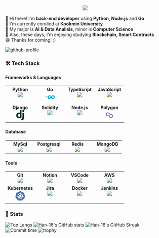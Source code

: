 <!--
**Han-16/Han-16** is a ✨ _special_ ✨ repository because its `README.md` (this file) appears on your GitHub profile.

Here are some ideas to get you started:

- 🔭 I’m currently working on ...
- 🌱 I’m currently learning ...
- 👯 I’m looking to collaborate on ...
- 🤔 I’m looking for help with ...
- 💬 Ask me about ...
- 📫 How to reach me: ...
- 😄 Pronouns: ...
- ⚡ Fun fact: ...
-->

<div align="center">
<img src="https://capsule-render.vercel.app/api?type=waving&color=gradient&height=300&section=header&text=Hi!%20there&fontSize=73&fontAlignY=35&desc=I'm%20Byeong%20Kyu&descAlign=60&descAlignY=55&animation=fadeIn"/>
</div>

👋 Hi there! I'm **back-end developer** using **Python, Node.js** and **Go**<br>
🔭 I'm currently enrolled at **Kookmin University**<br>
🌱 My major is **AI & Data Analisis**, minor is **Computer Science**<br>
👯 Also, these days, I'm enjoying studying **Blockchain, Smart Contracts**<br>
😄 Thanks for coming! :)

![github-profile](http://github-profile-summary-cards.vercel.app/api/cards/profile-details?username=Han-16&theme=vue)


### 🛠 Tech Stack
#### Frameworks & Languages
<table width="320px">
  <tbody>
    <tr valign="top">
      <td width="80px" align="center">
        <span><strong>Python</strong></span><br>
        <img height="32px" src="https://cdn.jsdelivr.net/gh/devicons/devicon/icons/python/python-original.svg">
      </td>
      <td width="80px" align="center">
        <span><strong>Go</strong></span><br>
        <img height="32" src="https://github.com/devicons/devicon/blob/master/icons/go/go-original-wordmark.svg">
      </td>
      <td width="80px" align="center">
        <span><strong>TypeScript</strong></span><br>
        <img height="32" src="https://cdn.jsdelivr.net/gh/devicons/devicon/icons/typescript/typescript-original.svg">
      </td>
      <td width="80px" align="center">
        <span><strong>JavaScript</strong></span><br>
        <img height="32px" src="https://cdn.jsdelivr.net/gh/devicons/devicon/icons/javascript/javascript-original.svg">
      </td>
    </tr>
    <tr valign="top">
      <td width="80px" align="center">
        <span><strong>Django</strong></span><br>
        <img height="32px" src="https://github.com/devicons/devicon/blob/master/icons/django/django-plain.svg" />
      </td>
      <td width="80px" align="center">
        <span><strong>Solidity</strong></span><br>
        <img height="32px" src="https://cdn.jsdelivr.net/gh/devicons/devicon/icons/solidity/solidity-original.svg">
      </td>
      <td width="80px" align="center">
        <span><strong>Node.js</strong></span><br>
        <img height="32px" src="https://cdn.jsdelivr.net/gh/devicons/devicon/icons/nodejs/nodejs-original.svg" />
      </td>
      <td width="80px" align="center">
        <span><strong>Polygon</strong></span><br>
        <img height="32px" src="https://github.com/devicons/devicon/blob/master/icons/polygon/polygon-original.svg" />
      </td>
    </tr>
  </tbody>
</table>

#### Database
<table width="320px">
  <tbody>
    <tr valign="top">
      <td width="80px" align="center">
        <span><strong>MySql</strong></span><br>
        <img height="32px" src="https://cdn.jsdelivr.net/gh/devicons/devicon/icons/mysql/mysql-original.svg" />
      </td>
      <td align="center">
        <span><strong>Postgresql</strong></span><br>
        <img height="32px" src="https://cdn.jsdelivr.net/gh/devicons/devicon/icons/postgresql/postgresql-original.svg">
      </td>
      <td width="80px" align="center">
        <span><strong>Redis</strong></span><br>
        <img height="32px" src="https://cdn.jsdelivr.net/gh/devicons/devicon/icons/redis/redis-original.svg" />
      </td>
      <td width="80px" align="center">
        <span><strong>MongoDB</strong></span><br>
        <img height="32px" src="https://cdn.jsdelivr.net/gh/devicons/devicon/icons/mongodb/mongodb-original.svg" />
      </td>
    </tr>
  </tbody>
</table>

#### Tools
<table width="320px">
  <tbody>
    <tr valign="top">
      <td width="80px" align="center">
        <span><strong>Git</strong></span><br>
        <img height="32px" src="https://cdn.jsdelivr.net/gh/devicons/devicon/icons/git/git-original.svg" />
      </td>
      <td align="center">
        <span><strong>Notion</strong></span><br>
        <img height="32px" src="https://noticon-static.tammolo.com/dgggcrkxq/image/upload/v1570106347/noticon/hx52ypkqqdzjdvd8iaid.svg">
      </td>
      <td width="80px" align="center">
        <span><strong>VSCode</strong></span><br>
        <img height="32px" src="https://cdn.jsdelivr.net/gh/devicons/devicon/icons/vscode/vscode-original.svg" />
      <td width="80px" align="center">
        <span><strong>AWS</strong></span><br>
        <img height="32px" src="https://cdn.jsdelivr.net/gh/devicons/devicon/icons/amazonwebservices/amazonwebservices-original.svg" />
      </td>
    </tr>
    <tr valign="top">
      <td width="80px" align="center">
        <span><strong>Kubernetes</strong></span><br>
        <img height="32px" src="https://github.com/devicons/devicon/blob/master/icons/kubernetes/kubernetes-plain.svg">
      </td>
      <td width="80px" align="center">
        <span><strong>Jira</strong></span><br>
        <img height="32px" src="https://cdn.jsdelivr.net/gh/devicons/devicon/icons/jira/jira-original.svg">
      </td>
      <td width="80px" align="center">
        <span><strong>Docker</strong></span><br>
        <img height="32" src="https://cdn.jsdelivr.net/gh/devicons/devicon/icons/docker/docker-original.svg">
      </td>
      <td width="80px" align="center">
        <span><strong>Jenkins</strong></span><br>
        <img height="32px" src="https://cdn.jsdelivr.net/gh/devicons/devicon/icons/jenkins/jenkins-original.svg" />
      </td>
    </tr>
  </tbody>
</table>

### 💪 Stats
![Top Langs](http://github-profile-summary-cards.vercel.app/api/cards/most-commit-language?username=Han-16&theme=vue)
![Han-16's GitHub stats](http://github-profile-summary-cards.vercel.app/api/cards/stats?username=Han-16&theme=vue)
![Han-16's GitHub Streak](https://github-readme-streak-stats.herokuapp.com?user=Han-16&theme=vue&hide_border=true&date_format=%5BY%20%5DM%20j)
![Commit time](http://github-profile-summary-cards.vercel.app/api/cards/productive-time?username=Han-16&theme=vue&utcOffset=8)
![trophy](https://github-profile-trophy.vercel.app/?username=Han-16&margin-w=0&theme=gitdimme&row=1&column=5)
